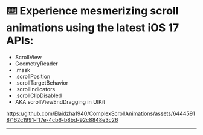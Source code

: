 ⌨️ Experience mesmerizing scroll animations using the latest iOS 17 APIs:
============

- ScrollView
- GeometryReader
- .mask
- .scrollPosition
- .scrollTargetBehavior
- .scrollIndicators
- .scrollClipDisabled
- AKA scrollViewEndDragging in UIKit

https://github.com/Elaidzha1940/ComplexScrollAnimations/assets/64445918/162c1991-f17e-4cb6-b8bd-92c8848e3c26

------------
